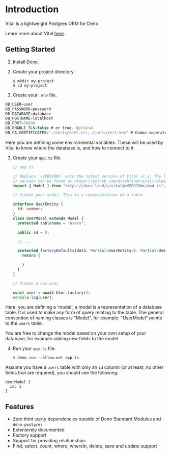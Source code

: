 # Introduction

Vital is a lightweight Postgres ORM for Deno

Learn more about Vital [here](about-vital).

## Getting Started

1. Install [Deno](https://deno.land/).

2. Create your project directory.

   ```shell
   $ mkdir my-project
   $ cd my-project
   ```

3. Create your `.env` file.

  ```typescript
  DB_USER=user
  DB_PASSWORD=password
  DB_DATABASE=database
  DB_HOSTNAME=localhost
  DB_PORT=36606
  DB_ENABLE_TLS=false # or true. Optional
  DB_CA_CERTIFICATES="./certs/cert.crt,./certs/cert.key" # Comma seperated, optional
  ```

Here you are defining some environmental variables. These will be used by Vital to know where the database is, and how to connect to it.

3. Create your `app.ts` file.

   ```typescript
   // app.ts

   // Replace `<VERSION>` with the latest version of Vital v1.x. The latest
   // version can be found at https://github.com/drashland/vital/releases/latest
   import { Model } from "https://deno.land/x/vital@<VERSION>/mod.ts";

   // Create your model. This is a representation of a table

   interface UserEntity {
     id: number;
   }
   class UserModel extends Model {
     protected tablename = "users";

     public id = 0;

     // ...

     protected factoryDefaults(data: Partial<UserEntity>): Partial<UserEntity> {
       return {

       }
     }
   }

   // Create a new user

   const user = await User.factory();
   console.log(user);
   ```
  
Here, you are defining a 'model', a model is a representation of a database table. It is used to make any form of query relating to the table. The general convention of naming classes is "<non plural table name>Model", for example: "UserModel" points to the `users` table.

You are free to change the model based on your own setup of your database, for example adding new fields to the model.

4. Run your `app.ts` file.

   ```shell
   $ deno run --allow-net app.ts
   ```

Assume you have a `users` table with only an `id` column (or at least, no other fields that are required), you should see the following:

  ```shell
  UserModel {
    id: 1
  }
  ```

## Features

- Zero third-party dependencies outside of Deno Standard Modules and `deno-postgres`
- Extensively documented
- Factory support
- Support for providing relationships
- Find, select, count, where, whereIn, delete, save and update support
